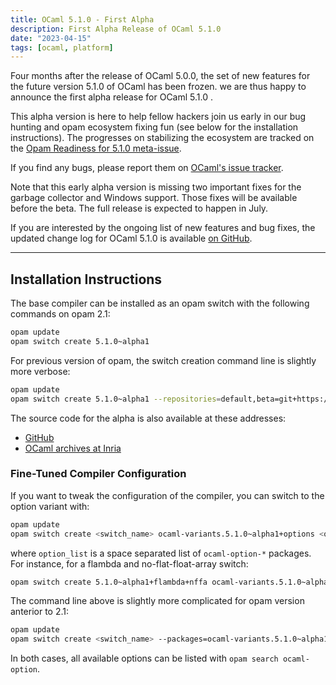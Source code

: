 ```yaml
---
title: OCaml 5.1.0 - First Alpha
description: First Alpha Release of OCaml 5.1.0
date: "2023-04-15"
tags: [ocaml, platform]
---
```


Four months after the release of OCaml 5.0.0, the set of new features for the
future version 5.1.0 of OCaml has been frozen. we are thus happy to announce the
first alpha release for OCaml 5.1.0 .

This alpha version is here to help fellow hackers join us early in our bug
hunting and opam ecosystem fixing fun (see below for the installation instructions).
The progresses on stabilizing the ecosystem are tracked on the [Opam Readiness for 5.1.0 meta-issue](https://github.com/ocaml/opam-repository/issues/23669).

If you find any bugs, please report them on  [OCaml's issue tracker](https://github.com/ocaml/ocaml/issues).

Note that this early alpha version is missing two important fixes for the garbage
collector and Windows support. Those fixes will be available before the beta.
The full release is expected to happen in July.

If you are interested by the ongoing list of new features and bug fixes, the
updated change log for OCaml 5.1.0 is available [on GitHub](https://github.com/ocaml/ocaml/blob/5.0/Changes).


---
## Installation Instructions

The base compiler can be installed as an opam switch with the following commands
on opam 2.1:

```bash
opam update
opam switch create 5.1.0~alpha1
```

For previous version of opam, the switch creation command line is slightly more verbose:

```bash
opam update
opam switch create 5.1.0~alpha1 --repositories=default,beta=git+https://github.com/ocaml/ocaml-beta-repository.git
```

The source code for the alpha is also available at these addresses:

* [GitHub](https://github.com/ocaml/ocaml/archive/5.0.0-rc1.tar.gz)
* [OCaml archives at Inria](https://caml.inria.fr/pub/distrib/ocaml-5.0/ocaml-5.0.0~rc1.tar.gz)

### Fine-Tuned Compiler Configuration

If you want to tweak the configuration of the compiler, you can switch to the option variant with:

```bash
opam update
opam switch create <switch_name> ocaml-variants.5.1.0~alpha1+options <option_list>
```

where `option_list` is a space separated list of `ocaml-option-*` packages. For instance, for a flambda and no-flat-float-array switch:

```bash
opam switch create 5.1.0~alpha1+flambda+nffa ocaml-variants.5.1.0~alpha1+options ocaml-option-flambda ocaml-option-no-flat-float-array
```

The command line above is slightly more complicated for opam version anterior to 2.1:


```bash
opam update
opam switch create <switch_name> --packages=ocaml-variants.5.1.0~alpha1+options,<option_list> --repositories=default,beta=git+https://github.com/ocaml/ocaml-beta-repository.git
```
In both cases, all available options can be listed with `opam search ocaml-option`.
